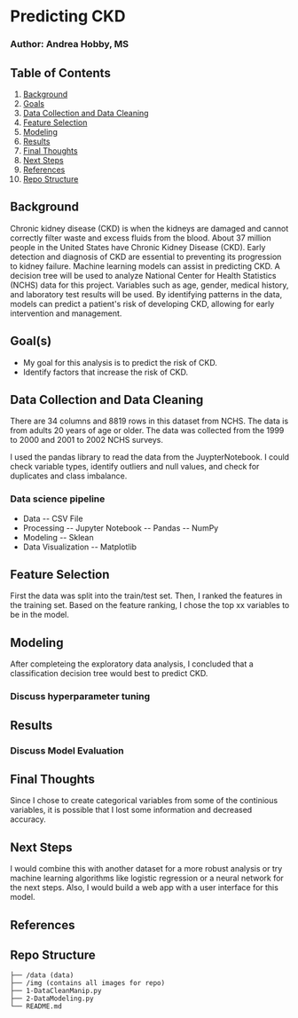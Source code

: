 # Predicting CKD
### Author: Andrea Hobby, MS

## Table of Contents
1. [Background](#background)
2. [Goals](#goals)
3. [Data Collection and Data Cleaning](#DataCollectionandDataCleaning)
4. [Feature Selection](#FeatureSelection)
5. [Modeling](#modeling)
6. [Results](#Results)
7. [Final Thoughts](#FinalThoughts)
8. [Next Steps](#NextSteps)
9. [References](#References)
10. [Repo Structure](#repo)


<a name="background"/>

## Background
Chronic kidney disease (CKD) is when the kidneys are damaged and cannot correctly filter waste and excess fluids from the blood. About 37 million people in the United States have Chronic Kidney Disease (CKD). Early detection and diagnosis of CKD are essential to preventing its progression to kidney failure. Machine learning models can assist in predicting CKD. A decision tree will be used to analyze National Center for Health Statistics (NCHS) data for this project. Variables such as age, gender, medical history, and laboratory test results will be used. By identifying patterns in the data, models can predict a patient's risk of developing CKD, allowing for early intervention and management. 

<a name="goals"/>

## Goal(s)
- My goal for this analysis is to predict the risk of CKD. 
- Identify factors that increase the risk of CKD. 

<a name="DataCollectionandDataCleaning"/>

## Data Collection and Data Cleaning
There are 34 columns and 8819 rows in this dataset from NCHS. The data is from adults 20 years of age or older. 
The data was collected from the 1999 to 2000 and 2001 to 2002 NCHS surveys.

I used the pandas library to read the data from the JuypterNotebook.  I could check variable types, identify outliers and null values, and check for duplicates and class imbalance.

### Data science pipeline 
- Data
-- CSV File
- Processing
-- Jupyter Notebook
-- Pandas
-- NumPy
- Modeling
-- Sklean
- Data Visualization
-- Matplotlib

<a name="FeatureSelection"/>

## Feature Selection
First the data was split into the train/test set. Then, I ranked the features in the training set. Based on the feature ranking, I chose the top xx variables to be in the model. 

<a name="modeling"/>

## Modeling
After completeing the exploratory data analysis, I concluded that a classification decision tree would best to predict CKD. 

### Discuss hyperparameter tuning 

<a name="Results"/>

## Results
### Discuss Model Evaluation

<a name="FinalThoughts"/>

## Final Thoughts
Since I chose to create categorical variables from some of the continious variables, it is possible that I lost some information and decreased accuracy. 

<a name="NextSteps"/>

## Next Steps
I would combine this with another dataset for a more robust analysis or try machine learning algorithms like logistic regression or a neural network for the next steps. Also, I would build a web app with a user interface for this model. 

<a name="References"/>

## References

<a name="repo"/>

## Repo Structure
```
├── /data (data)
├── /img (contains all images for repo)
├── 1-DataCleanManip.py
├── 2-DataModeling.py
└── README.md

